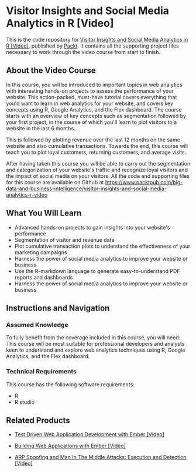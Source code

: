 # Visitor Insights and Social Media Analytics in R [Video]
This is the code repository for [Visitor Insights and Social Media Analytics in R [Video]](https://www.packtpub.com/big-data-and-business-intelligence/visitor-insights-and-social-media-analytics-r-video?utm_source=github&utm_medium=repository&utm_campaign=9781788393768), published by [Packt](https://www.packtpub.com/?utm_source=github). It contains all the supporting project files necessary to work through the video course from start to finish.
## About the Video Course
In this course, you will be introduced to important topics in web analytics with interesting hands-on projects to assess the performance of your website. This action-packed, must-have tutorial covers everything that you'd want to learn in web analytics for your website, and covers key concepts using R, Google Analytics, and the Flex dashboard. The course starts with an overview of key concepts such as segmentation followed by your first project, in the course of which you'll learn to plot visitors to a website in the last 6 months.

This is followed by plotting revenue over the last 12 months on the same website and also cumulative transactions. Towards the end, this course will teach you to plot loyal customers, returning customers, and average visits.

After having taken this course you will be able to carry out the segmentation and categorization of your website's traffic and recognize loyal visitors and the impact of social media on your visitors. All the code and supporting files for this course are available on Github at https://www.packtpub.com/big-data-and-business-intelligence/visitor-insights-and-social-media-analytics-r-video

<H2>What You Will Learn</H2>
<DIV class=book-info-will-learn-text>
<UL>
<LI>Advanced hands-on projects to gain insights into your website's performance 
<LI>Segmentation of visitor and revenue data
<LI>Plot cumulative transaction plots to understand the effectiveness of your marketing campaigns 
<LI>Harness the power of social media analytics to improve your website or business 
<LI>Use the R-markdown language to generate easy-to-understand PDF reports and dashboards 
<LI>Harness the power of social media analytics to improve your website or business</LI></UL></DIV>

## Instructions and Navigation
### Assumed Knowledge
To fully benefit from the coverage included in this course, you will need:<br/>
This course will be most suitable for professional developers and analysts keen to understand and explore web analytics techniques using R, Google Analytics, and the Flex dashboard.
### Technical Requirements
This course has the following software requirements:<br/>
<ul><li>R</li><li>R studio</li></ul>

## Related Products
* [Test Driven Web Application Development with Ember [Video]](https://www.packtpub.com/web-development/test-driven-web-application-development-ember-video?utm_source=github&utm_medium=repository&utm_campaign=9781788393706)

* [Building Web Applications with Ember [Video]](https://www.packtpub.com/web-development/building-web-applications-ember-video?utm_source=github&utm_medium=repository&utm_campaign=9781788391023)

* [ARP Spoofing and Man In The Middle Attacks: Execution and Detection [Video]](https://www.packtpub.com/application-development/arp-spoofing-and-man-middle-attacks-execution-and-detection-video?utm_source=github&utm_medium=repository&utm_campaign=9781789344677)

